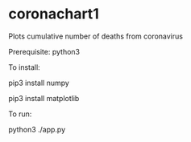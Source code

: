 # coronachart1

Plots cumulative number of deaths from coronavirus

Prerequisite: python3

To install:

pip3 install numpy

pip3 install matplotlib

To run:

python3 ./app.py
